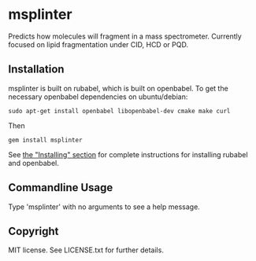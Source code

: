 # msplinter

Predicts how molecules will fragment in a mass spectrometer.  Currently
focused on lipid fragmentation under CID, HCD or PQD.

## Installation

msplinter is built on rubabel, which is built on openbabel.  To get the
necessary openbabel dependencies on ubuntu/debian:

    sudo apt-get install openbabel libopenbabel-dev cmake make curl

Then

    gem install msplinter

See [the "Installing" section](https://github.com/princelab/rubabel) for
complete instructions for installing rubabel and openbabel.

## Commandline Usage

Type 'msplinter' with no arguments to see a help message.

## Copyright

MIT license.  See LICENSE.txt for further details.
